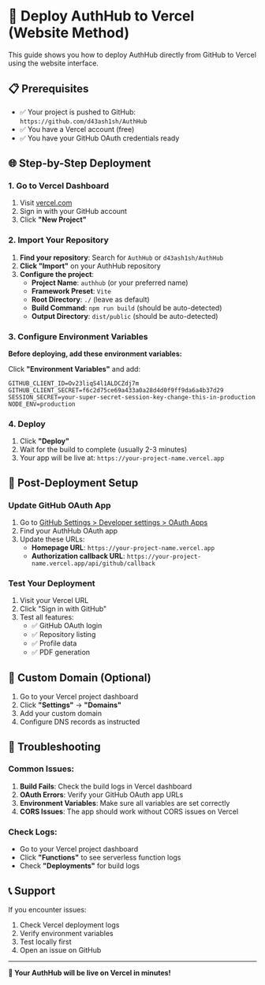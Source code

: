 # 🚀 Deploy AuthHub to Vercel (Website Method)

This guide shows you how to deploy AuthHub directly from GitHub to Vercel using the website interface.

## 📋 Prerequisites

- ✅ Your project is pushed to GitHub: `https://github.com/d43ash1sh/AuthHub`
- ✅ You have a Vercel account (free)
- ✅ You have your GitHub OAuth credentials ready

## 🌐 Step-by-Step Deployment

### 1. Go to Vercel Dashboard

1. Visit [vercel.com](https://vercel.com)
2. Sign in with your GitHub account
3. Click **"New Project"**

### 2. Import Your Repository

1. **Find your repository**: Search for `AuthHub` or `d43ash1sh/AuthHub`
2. **Click "Import"** on your AuthHub repository
3. **Configure the project**:
   - **Project Name**: `authhub` (or your preferred name)
   - **Framework Preset**: `Vite`
   - **Root Directory**: `./` (leave as default)
   - **Build Command**: `npm run build` (should be auto-detected)
   - **Output Directory**: `dist/public` (should be auto-detected)

### 3. Configure Environment Variables

**Before deploying, add these environment variables:**

Click **"Environment Variables"** and add:

```
GITHUB_CLIENT_ID=Ov23liqS4l1ALDCZdj7m
GITHUB_CLIENT_SECRET=f6c2d75ce69a433a0a28d4d0f9ff9da6a4b37d29
SESSION_SECRET=your-super-secret-session-key-change-this-in-production
NODE_ENV=production
```

### 4. Deploy

1. Click **"Deploy"**
2. Wait for the build to complete (usually 2-3 minutes)
3. Your app will be live at: `https://your-project-name.vercel.app`

## 🔧 Post-Deployment Setup

### Update GitHub OAuth App

1. Go to [GitHub Settings > Developer settings > OAuth Apps](https://github.com/settings/developers)
2. Find your AuthHub OAuth app
3. Update these URLs:
   - **Homepage URL**: `https://your-project-name.vercel.app`
   - **Authorization callback URL**: `https://your-project-name.vercel.app/api/github/callback`

### Test Your Deployment

1. Visit your Vercel URL
2. Click "Sign in with GitHub"
3. Test all features:
   - ✅ GitHub OAuth login
   - ✅ Repository listing
   - ✅ Profile data
   - ✅ PDF generation

## 🎯 Custom Domain (Optional)

1. Go to your Vercel project dashboard
2. Click **"Settings"** → **"Domains"**
3. Add your custom domain
4. Configure DNS records as instructed

## 🚨 Troubleshooting

### Common Issues:

1. **Build Fails**: Check the build logs in Vercel dashboard
2. **OAuth Errors**: Verify your GitHub OAuth app URLs
3. **Environment Variables**: Make sure all variables are set correctly
4. **CORS Issues**: The app should work without CORS issues on Vercel

### Check Logs:

- Go to your Vercel project dashboard
- Click **"Functions"** to see serverless function logs
- Check **"Deployments"** for build logs

## 📞 Support

If you encounter issues:

1. Check Vercel deployment logs
2. Verify environment variables
3. Test locally first
4. Open an issue on GitHub

---

**🎉 Your AuthHub will be live on Vercel in minutes!** 